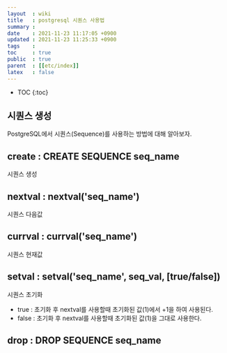 ```yaml
---
layout  : wiki
title   : postgresql 시퀀스 사용법
summary : 
date    : 2021-11-23 11:17:05 +0900
updated : 2021-11-23 11:25:33 +0900
tags    : 
toc     : true
public  : true
parent  : [[etc/index]]
latex   : false
---
```

* TOC
{:toc}

## 시퀀스 생성

PostgreSQL에서 시퀀스(Sequence)를 사용하는 방법에 대해 알아보자.


## create : CREATE SEQUENCE seq_name
시퀀스 생성

## nextval : nextval('seq_name')
시퀀스 다음값

## currval : currval('seq_name')
시퀀스 현재값

## setval : setval('seq_name', seq_val, [true/false])
시퀀스 초기화
- true : 초기화 후 nextval를 사용할때 초기화된 값(1)에서 +1을 하여 사용된다.
- false : 초기화 후 nextval를 사용할때 초기화된 값(1)을 그대로 사용한다.
 
## drop : DROP SEQUENCE seq_name
